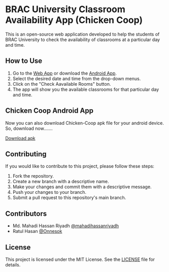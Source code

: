 # BRAC University Classroom Availability App (Chicken Coop)

This is an open-source web application developed to help the students of BRAC University to check the availability of classrooms at a particular day and time.

## How to Use

1. Go to the [Web App](https://chicken-coop.vercel.app/) or download the [Android App](https://github.com/mahadihassanriyadh/chicken-coop/raw/main/Chicken-coop-app/apk%20file/chicken-coop.apk).
2. Select the desired date and time from the drop-down menus.
3. Click on the "Check Aavailable Rooms" button.
4. The app will show you the available classrooms for that particular day and time.

## Chicken Coop Android App

Now you can also download Chicken-Coop apk file for your android device. 
So, download now.......

[Download apk](https://github.com/mahadihassanriyadh/chicken-coop/raw/main/Chicken-coop-app/apk%20file/chicken-coop.apk)

## Contributing

If you would like to contribute to this project, please follow these steps:

1. Fork the repository.
2. Create a new branch with a descriptive name.
3. Make your changes and commit them with a descriptive message.
4. Push your changes to your branch.
5. Submit a pull request to this repository's main branch.

## Contributors
- Md. Mahadi Hassan Riyadh [@mahadihassanriyadh](https://github.com/mahadihassanriyadh)
- Ratul Hasan [@Onnesok](https://github.com/Onnesok)

## License

This project is licensed under the MIT License. See the [LICENSE](https://github.com/mahadihassanriyadh/chicken-coop/blob/main/LICENSE) file for details.
